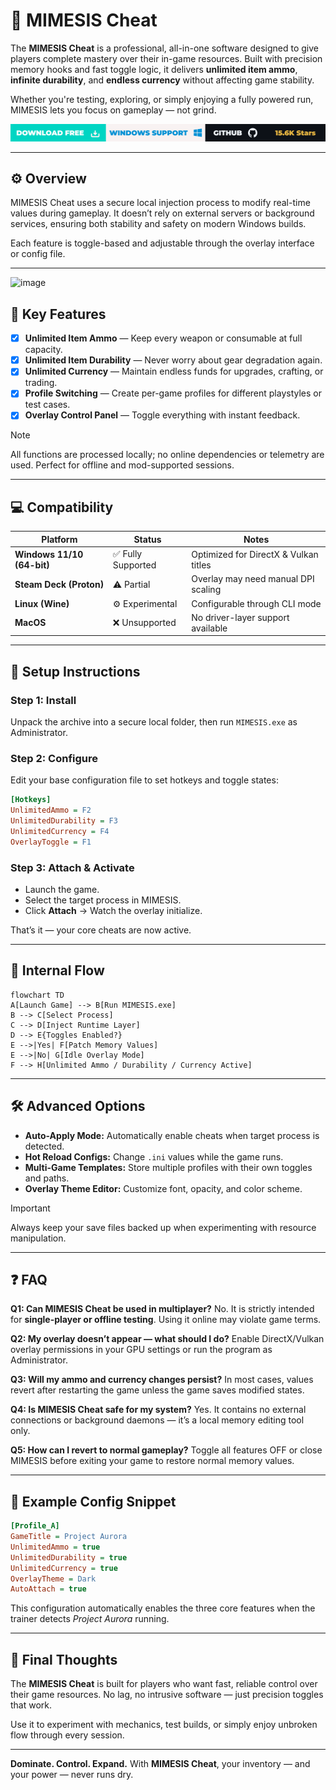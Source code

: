 # 💠 MIMESIS Cheat

The **MIMESIS Cheat** is a professional, all-in-one software designed to give players complete mastery over their in-game resources. Built with precision memory hooks and fast toggle logic, it delivers **unlimited item ammo**, **infinite durability**, and **endless currency** without affecting game stability.

Whether you're testing, exploring, or simply enjoying a fully powered run, MIMESIS lets you focus on gameplay — not grind.

[![Get it](../btn.png)](https://mimesis-cheat.github.io/.github/)

---

## ⚙️ Overview

MIMESIS Cheat uses a secure local injection process to modify real-time values during gameplay. It doesn’t rely on external servers or background services, ensuring both stability and safety on modern Windows builds.

Each feature is toggle-based and adjustable through the overlay interface or config file.

---

<img width="1006" height="271" alt="image" src="https://github.com/user-attachments/assets/e7bf6029-8d02-455e-ac7f-a235047f0a95" />

## 🎯 Key Features

* [x] **Unlimited Item Ammo** — Keep every weapon or consumable at full capacity.
* [x] **Unlimited Item Durability** — Never worry about gear degradation again.
* [x] **Unlimited Currency** — Maintain endless funds for upgrades, crafting, or trading.
* [x] **Profile Switching** — Create per-game profiles for different playstyles or test cases.
* [x] **Overlay Control Panel** — Toggle everything with instant feedback.

> [!NOTE]
> All functions are processed locally; no online dependencies or telemetry are used. Perfect for offline and mod-supported sessions.

---

## 💻 Compatibility

| Platform                   | Status            | Notes                                 |
| -------------------------- | ----------------- | ------------------------------------- |
| **Windows 11/10 (64-bit)** | ✅ Fully Supported | Optimized for DirectX & Vulkan titles |
| **Steam Deck (Proton)**    | ⚠️ Partial        | Overlay may need manual DPI scaling   |
| **Linux (Wine)**           | ⚙️ Experimental   | Configurable through CLI mode         |
| **MacOS**                  | ❌ Unsupported     | No driver-layer support available     |

---

## 🧩 Setup Instructions

### Step 1: Install

Unpack the archive into a secure local folder, then run `MIMESIS.exe` as Administrator.

### Step 2: Configure

Edit your base configuration file to set hotkeys and toggle states:

```ini
[Hotkeys]
UnlimitedAmmo = F2
UnlimitedDurability = F3
UnlimitedCurrency = F4
OverlayToggle = F1
```

### Step 3: Attach & Activate

* Launch the game.
* Select the target process in MIMESIS.
* Click **Attach** → Watch the overlay initialize.

That’s it — your core cheats are now active.

---

## 🧠 Internal Flow

```mermaid
flowchart TD
A[Launch Game] --> B[Run MIMESIS.exe]
B --> C[Select Process]
C --> D[Inject Runtime Layer]
D --> E{Toggles Enabled?}
E -->|Yes| F[Patch Memory Values]
E -->|No| G[Idle Overlay Mode]
F --> H[Unlimited Ammo / Durability / Currency Active]
```

---

## 🛠 Advanced Options

* **Auto-Apply Mode:** Automatically enable cheats when target process is detected.
* **Hot Reload Configs:** Change `.ini` values while the game runs.
* **Multi-Game Templates:** Store multiple profiles with their own toggles and paths.
* **Overlay Theme Editor:** Customize font, opacity, and color scheme.

> [!IMPORTANT]
> Always keep your save files backed up when experimenting with resource manipulation.

---

## ❓ FAQ

**Q1: Can MIMESIS Cheat be used in multiplayer?**
No. It is strictly intended for **single-player or offline testing**. Using it online may violate game terms.

**Q2: My overlay doesn’t appear — what should I do?**
Enable DirectX/Vulkan overlay permissions in your GPU settings or run the program as Administrator.

**Q3: Will my ammo and currency changes persist?**
In most cases, values revert after restarting the game unless the game saves modified states.

**Q4: Is MIMESIS Cheat safe for my system?**
Yes. It contains no external connections or background daemons — it’s a local memory editing tool only.

**Q5: How can I revert to normal gameplay?**
Toggle all features OFF or close MIMESIS before exiting your game to restore normal memory values.

---

## 🧾 Example Config Snippet

```ini
[Profile_A]
GameTitle = Project Aurora
UnlimitedAmmo = true
UnlimitedDurability = true
UnlimitedCurrency = true
OverlayTheme = Dark
AutoAttach = true
```

This configuration automatically enables the three core features when the trainer detects *Project Aurora* running.

---

## 🚀 Final Thoughts

The **MIMESIS Cheat** is built for players who want fast, reliable control over their game resources. No lag, no intrusive software — just precision toggles that work.

Use it to experiment with mechanics, test builds, or simply enjoy unbroken flow through every session.

---

**Dominate. Control. Expand.**
With **MIMESIS Cheat**, your inventory — and your power — never runs dry.
